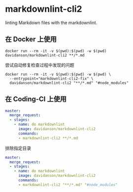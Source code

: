 # markdownlint-cli2

linting Markdown files with the markdownlint.

## 在 Docker 上使用

```shell
docker run --rm -it -v $(pwd):$(pwd) -w $(pwd) davidanson/markdownlint-cli2 **/*.md
```

尝试自动修复检查过程中发现的问题

```shell
docker run --rm -it -v $(pwd):$(pwd) -w $(pwd) \
  --entrypoint="markdownlint-cli2-fix" \
  davidanson/markdownlint-cli2 "**/*.md" "#node_modules"
```

## 在 Coding-CI 上使用

```yaml
master:
  merge_request:
  - stages:
    - name: do markdownlint
      image: davidanson/markdownlint-cli2
      commands: 
      - markdownlint-cli2 **/*.md 
```

排除指定目录

```yaml
master:
  merge_request:
  - stages:
    - name: do markdownlint
      image: davidanson/markdownlint-cli2
      commands: 
      - markdownlint-cli2 "**/*.md" "#node_modules"
```
